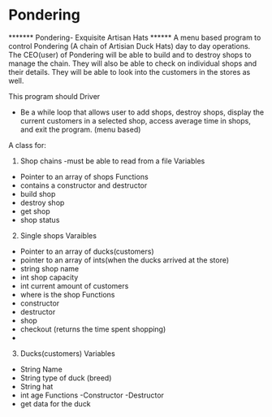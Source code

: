 # Pondering
******* Pondering- Exquisite Artisan Hats ******
A menu based program to control Pondering (A chain of Artisian Duck Hats) day to day operations. The CEO(user) of Pondering will be able to build and to destroy shops to manage the chain. They will also be able to check on individual shops and their details. They will be able to look into the customers in the stores as well.

This program should 
Driver
- Be a while loop that allows user to add shops, destroy shops, display the current customers in a selected shop, access average time in shops, and exit the program. (menu based)

A class for:
1) Shop chains
   -must be able to read from a file
  Variables
  - Pointer to an array of shops
  Functions 
  - contains a constructor and destructor
  - build shop
  - destroy shop
  - get shop
  - shop status

2) Single shops
  Varaibles
  - Pointer to an array of ducks(customers)
  - pointer to an array of ints(when the ducks arrived at the store)
  - string shop name
  - int shop capacity
  - int current amount of customers
  - where is the shop
  Functions
  - constructor
  - destructor
  - shop
  - checkout (returns the time spent shopping)
  - 
3) Ducks(customers)
  Variables
  - String Name
  - String type of duck (breed)
  - String hat
  - int age
  Functions
  -Constructor
  -Destructor
  - get data for the duck
